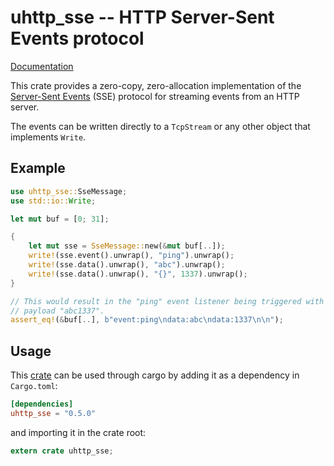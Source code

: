 # uhttp_sse -- HTTP Server-Sent Events protocol

[Documentation](https://docs.rs/uhttp_sse)

This crate provides a zero-copy, zero-allocation implementation of the [Server-Sent
Events](https://developer.mozilla.org/en-US/docs/Web/API/Server-sent_events/Using_server-sent_events)
(SSE) protocol for streaming events from an HTTP server.

The events can be written directly to a `TcpStream` or any other object that
implements `Write`.

## Example

```rust
use uhttp_sse::SseMessage;
use std::io::Write;

let mut buf = [0; 31];

{
    let mut sse = SseMessage::new(&mut buf[..]);
    write!(sse.event().unwrap(), "ping").unwrap();
    write!(sse.data().unwrap(), "abc").unwrap();
    write!(sse.data().unwrap(), "{}", 1337).unwrap();
}

// This would result in the "ping" event listener being triggered with the data
// payload "abc1337".
assert_eq!(&buf[..], b"event:ping\ndata:abc\ndata:1337\n\n");

```

## Usage

This [crate](https://crates.io/crates/uhttp_sse) can be used through cargo by adding
it as a dependency in `Cargo.toml`:

```toml
[dependencies]
uhttp_sse = "0.5.0"
```
and importing it in the crate root:

```rust
extern crate uhttp_sse;
```
